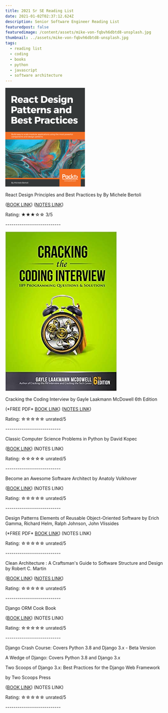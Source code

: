 ```yaml
---
title: 2021 Sr SE Reading List
date: 2021-01-02T02:37:12.624Z
description: Senior Software Engineer Reading List
featuredpost: false
featuredimage: /content/assets/mike-von-fqbvh6dbtd8-unsplash.jpg
thumbnail: ../assets/mike-von-fqbvh6dbtd8-unsplash.jpg
tags:
  - reading list
  - coding
  - books
  - python
  - javascript
  - software architecture
---
```


![React Design Patterns and Best Practices](/content/assets/reactdesignpatterns.png "React Design Patterns and Best Practices")

React Design Principles and Best Practices by By Michele Bertoli

([BOOK LINK](https://www.packtpub.com/product/react-design-patterns-and-best-practices/9781786464538)) ([NOTES LINK](http://bit.ly/3hy81K5))

Rating: ★★★☆☆ 3/5

\---------------------------

![Cracking the Coding Interview](/content/assets/410hiapgycl._sx348_bo1-204-203-200_.jpg "Cracking the Coding Interview")

Cracking the Coding Interview by Gayle Laakmann McDowell 6th Edition

(\*FREE PDF\* [BOOK LINK](https://cin.ufpe.br/~fbma/Crack/Cracking%20the%20Coding%20Interview%20189%20Programming%20Questions%20and%20Solutions.pdf)) ([NOTES LINK](http://bit.ly/2MmL1SB))

Rating: ☆☆☆☆☆ unrated/5

\---------------------------

Classic Computer Science Problems in Python by David Kopec

([BOOK LINK](https://www.manning.com/books/classic-computer-science-problems-in-python)) (NOTES LINK)

Rating: ☆☆☆☆☆ unrated/5

\---------------------------

Become an Awesome Software Architect by Anatoly Volkhover

([BOOK LINK](https://www.goodreads.com/book/show/48502082-become-an-awesome-software-architect)) (NOTES LINK)

Rating: ☆☆☆☆☆ unrated/5

\---------------------------

Design Patterns Elements of Reusable Object-Oriented Software by Erich Gamma, Richard Helm, Ralph Johnson, John Vlissides

(\*FREE PDF\* [BOOK LINK](http://www.uml.org.cn/c++/pdf/designpatterns.pdf)) (NOTES LINK)

Rating: ☆☆☆☆☆ unrated/5

\---------------------------

Clean Architecture : A Craftsman's Guide to Software Structure and Design by Robert C. Martin

([BOOK LINK](https://www.goodreads.com/book/show/18043011-clean-architecture)) ([NOTES LINK](http://bit.ly/2MmL1SB))

Rating: ☆☆☆☆☆ unrated/5

\---------------------------

Django ORM Cook Book

([BOOK LINK](https://www.goodreads.com/book/show/18043011-clean-architecture)) (NOTES LINK)

Rating: ☆☆☆☆☆ unrated/5

\---------------------------

Django Crash Course: Covers Python 3.8 and Django 3.x - Beta Version

A Wedge of Django: Covers Python 3.8 and Django 3.x

Two Scoops of Django 3.x: Best Practices for the Django Web Framework

by Two Scoops Press

([BOOK LINK](https://www.feldroy.com/)) (NOTES LINK)

Rating: ☆☆☆☆☆ unrated/5

\---------------------------
